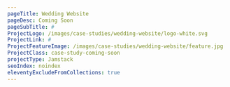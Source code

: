 ```yaml
---
pageTitle: Wedding Website
pageDesc: Coming Soon
pageSubTitle: #
ProjectLogo: /images/case-studies/wedding-website/logo-white.svg
ProjectLink: #
ProjectFeatureImage: /images/case-studies/wedding-website/feature.jpg
ProjectClass: case-study-coming-soon
projectType: Jamstack
seoIndex: noindex
eleventyExcludeFromCollections: true
---
```

